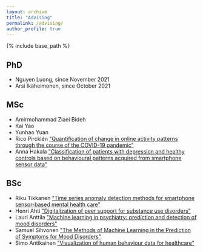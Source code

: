 ```yaml
---
layout: archive
title: "Advising"
permalink: /advising/
author_profile: true
---
```


<style>
@import url('https://fonts.googleapis.com/css?family=Aladin|Amaranth|Arima+Madurai|Bangers|Bungee+Inline|Cabin+Sketch|Carter+One|Chicle|Damion|Emilys+Candy|Faster+One|Fredericka+the+Great|Frijole|Handlee|Homenaje|IM+Fell+DW+Pica|Jacques+Francois+Shadow|Kalam|Libre+Barcode+128+Text|Love+Ya+Like+A+Sister|Merienda|Mystery+Quest|Oleo+Script|Permanent+Marker|Philosopher|Raleway+Dots|Ranchers|Sail|Saira+Extra+Condensed|Sirin+Stencil|ZCOOL+KuaiLe&display=swap');
</style>

{% include base_path %}

## PhD

- Nguyen Luong, since November 2021
- Arsi Ikäheimonen, since October 2021

## MSc 

- Amirmohammad Ziaei Bideh
- Kai Yao
- Yunhao Yuan
- Rico Pircklén ["Quantification of change in online activity patterns through the course of the COVID-19 pandemic"](/[theses/Final_eng_2021_rico_pircklen.pdf](https://users.aalto.fi/~aledavs1/theses/Final_eng_2021_rico_pircklen.pdf))
- Anna Hakala <a href="/theses/MSc_thesis_Hakala_Anna_2021.pdf">"Classification of patients with depression and healthy controls based on behavioural patterns acquired from smartphone sensor data" </a>


## BSc 

- Riku Tikkanen ["Time series
  anomaly detection methods for smartphone sensor-based mental health
  care"](/theses/final_Riku_Tikkanen.pdf)
- Henri Ahti <a href="/theses/SCI_2021_Ahti_Henri.pdf">"Digitalization
  of peer support for substance use disorders"</a>
- Lauri Anttila <a href="/theses/Final_SCI_2021_Lauri_Anttila.pdf">"Machine learning in psychiatry: prediction and
  detection of mood disorders"</a>
- Samuel Sihvonen <a href="/theses/BSc_Thesis_Final_Samuel_Sihvonen.pdf">"The Methods of Machine Learning in
  the Prediction of Symptoms for Mood Disorders"</a>
- Simo Antikainen <a
  href="/theses/SCI_2018_Simo_Antikainen.pdf">"Visualization of human
  behaviour data for healthcare"</a>







